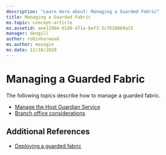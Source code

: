 ```yaml
---
description: "Learn more about: Managing a Guarded Fabric"
title: Managing a Guarded Fabric
ms.topic: concept-article
ms.assetid: aee13964-d1d9-471a-bef3-3c76280b9a15
manager: dongill
author: robinharwood
ms.author: mosagie
ms.date: 12/10/2020
---
```

# Managing a Guarded Fabric

The following topics describe how to manage a guarded fabric.

- [Manage the Host Guardian Service](guarded-fabric-manage-hgs.md)
- [Branch office considerations](guarded-fabric-manage-branch-office.md)

## Additional References

- [Deploying a guarded fabric](guarded-fabric-deploying-hgs-overview.md)
